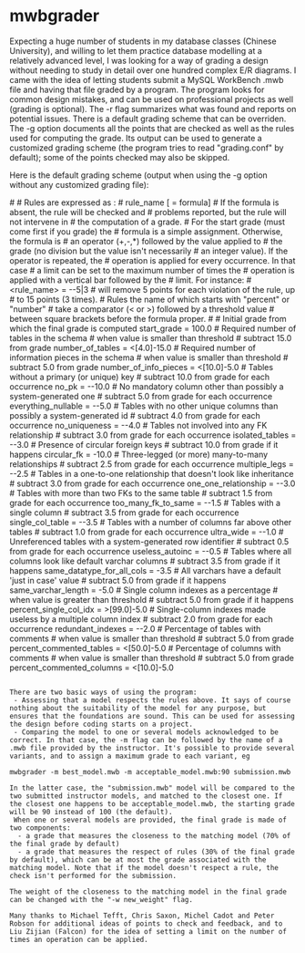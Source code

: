 # mwbgrader 
Expecting a huge number of students in my database classes (Chinese University), and willing to let them practice database modelling at a relatively advanced level, I was looking for a way of grading a design without needing to study in detail over one hundred complex E/R diagrams. I came with the idea of letting students submit a MySQL WorkBench .mwb file and having that file graded by a program.
The program looks for common design mistakes, and can be used on professional projects as well (grading is optional). The -r flag summarizes what was found and reports on potential issues.
There is a default grading scheme that can be overriden.
The -g option documents all the points that are checked as well as the rules used for computing the grade. Its output can be used to generate a customized grading scheme (the program tries to read "grading.conf" by default); some of the points checked may also be skipped.

Here is the default grading scheme (output when using the -g option without any customized grading file):

\#
\# Rules are expressed as :
\#   rule_name \[ = formula\]
\# If the formula is absent, the rule will be checked and
\# problems reported, but the rule will not intervene in
\# the computation of a grade.
\# For the start grade (must come first if you grade) the
\# formula is a simple assignment. Otherwise, the formula is
\# an operator (\+,\-,\*) followed by the value applied to
\# the grade (no division but the value isn't necessarily
\# an integer value). If the operator is repeated, the
\# operation is applied for every occurrence. In that case
\# a limit can be set to the maximum number of times the
\# operation is applied with a vertical bar followed by the
\# limit. For instance:
\#     <rule_name> = --5|3
\# will remove 5 points for each violation of the rule, up
\# to 15 points (3 times).
\# Rules the name of which starts with "percent" or "number"
\# take a comparator (< or >) followed by a threshold value
\# between square brackets before the formula proper.
\# 
\# Initial grade from which the final grade is computed
start_grade = 100.0
\# Required number of tables in the schema
\# when value is smaller than threshold
\# subtract 15.0 from grade
number_of_tables = <\[4.0\]-15.0
\# Required number of information pieces in the schema
\# when value is smaller than threshold
\# subtract 5.0 from grade
number_of_info_pieces = <\[10.0\]-5.0
\# Tables without a primary (or unique) key
\# subtract 10.0 from grade for each occurrence
no_pk = --10.0
\# No mandatory column other than possibly a system-generated one
\# subtract 5.0 from grade for each occurrence
everything_nullable = --5.0
\# Tables with no other unique columns than possibly a system-generated id
\# subtract 4.0 from grade for each occurrence
no_uniqueness = --4.0
\# Tables not involved into any FK relationship
\# subtract 3.0 from grade for each occurrence
isolated_tables = --3.0
\# Presence of circular foreign keys
\# subtract 10.0 from grade if it happens
circular_fk = -10.0
\# Three-legged (or more) many-to-many relationships
\# subtract 2.5 from grade for each occurrence
multiple_legs = --2.5
\# Tables in a one-to-one relationship that doesn't look like inheritance
\# subtract 3.0 from grade for each occurrence
one_one_relationship = --3.0
\# Tables with more than two FKs to the same table
\# subtract 1.5 from grade for each occurrence
too_many_fk_to_same = --1.5
\# Tables with a single column
\# subtract 3.5 from grade for each occurrence
single_col_table = --3.5
\# Tables with a number of columns far above other tables
\# subtract 1.0 from grade for each occurrence
ultra_wide = --1.0
\# Unreferenced tables with a system-generated row identifier
\# subtract 0.5 from grade for each occurrence
useless_autoinc = --0.5
\# Tables where all columns look like default varchar columns
\# subtract 3.5 from grade if it happens
same_datatype_for_all_cols = -3.5
\# All varchars have a default 'just in case' value
\# subtract 5.0 from grade if it happens
same_varchar_length = -5.0
\# Single column indexes as a percentage
\# when value is greater than threshold
\# subtract 5.0 from grade if it happens
percent_single_col_idx = >\[99.0\]-5.0
\# Single-column indexes made useless by a multiple column index
\# subtract 2.0 from grade for each occurrence
redundant_indexes = --2.0
\# Percentage of tables with comments
\# when value is smaller than threshold
\# subtract 5.0 from grade
percent_commented_tables = <\[50.0\]-5.0
\# Percentage of columns with comments
\# when value is smaller than threshold
\# subtract 5.0 from grade
percent_commented_columns = <\[10.0\]-5.0
```

There are two basic ways of using the program:
 - Assessing that a model respects the rules above. It says of course nothing about the suitability of the model for any purpose, but ensures that the foundations are sound. This can be used for assessing the design before coding starts on a project.
 - Comparing the model to one or several models acknowledged to be correct. In that case, the -m flag can be followed by the name of a .mwb file provided by the instructor. It's possible to provide several variants, and to assign a maximum grade to each variant, eg
 ```
    mwbgrader -m best_model.mwb -m acceptable_model.mwb:90 submission.mwb
 ```
In the latter case, the "submission.mwb" model will be compared to the two submitted instructor models, and matched to the closest one. If the closest one happens to be acceptable_model.mwb, the starting grade will be 90 instead of 100 (the default). 
  When one or several models are provided, the final grade is made of two components:
   - a grade that measures the closeness to the matching model (70% of the final grade by default)
   - a grade that measures the respect of rules (30% of the final grade by default), which can be at most the grade associated with the matching model. Note that if the model doesn't respect a rule, the check isn't performed for the submission.

 The weight of the closeness to the matching model in the final grade can be changed with the "-w new_weight" flag.

Many thanks to Michael Tefft, Chris Saxon, Michel Cadot and Peter Robson for additional ideas of points to check and feedback, and to Liu Zijian (Falcon) for the idea of setting a limit on the number of times an operation can be applied.
